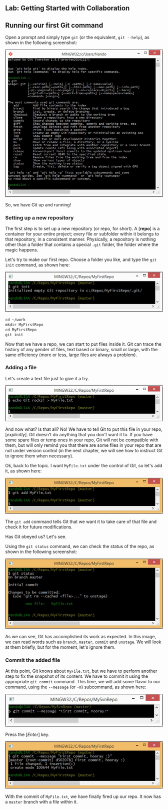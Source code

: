 Lab: Getting Started with Collaboration
---------------------------------------

Running our first Git command
-----------------------------

Open a prompt and simply type `git` (or the equivalent, `git --help`), as shown in the following screenshot:


![](./images/B04149_01_03.jpg)


So, we have Git up and running!

### Setting up a new repository

The first step is to set up a new repository (or
repo, for short). A [**repo**]  is a
container for your entire project; every file or subfolder within it
belongs to that repository, in a consistent manner. Physically, a
repository is nothing other than a folder that contains a special
`.git` folder, the folder where the magic happens.

Let\'s try to make our first repo. Choose a folder you like, and type
the `git init` command, as shown here:


![](./images/B04149_01_04.jpg)

```
cd ~/work
mkdir MyFirstRepo
cd MyFirstRepo
git init
```

Now that we have a repo, we can start to put files
inside it. Git can trace the history of any gender of files, text based
or binary, small or large, with the same efficiency (more or less, large
files are always a problem).

### Adding a file

Let\'s create a text file just to give it a try.


![](./images/B04149_01_06.jpg)


And now what? Is that all? No! We have to tell Git to put this file in
your repo, [*explicitly*]. Git doesn\'t do anything that you
don\'t want it to. If you have some spare files or temp ones in your
repo, Git will not be compatible with them, but will only remind you
that there are some files in your repo that are not under version
control (in the next chapter, we will see how to instruct Git to ignore
them when necessary).

Ok, back to the topic. I want `MyFile.txt` under the control
of Git, so let\'s add it, as shown here:


![](./images/B04149_01_07.jpg)


The `git add` command tells Git that we want it to take care
of that file and check it for future modifications.

Has Git obeyed us? Let\'s see.

Using the `git status` command, we can check the status of the
repo, as shown in the following screenshot:


![](./images/B04149_01_08.jpg)


As we can see, Git has accomplished its work as
expected. In this image, we can read words such as `branch`,
`master`, `commit` and `unstage`. We will
look at them briefly, but for the moment, let\'s ignore them.

### Commit the added file

At this point, Git knows about
`MyFile.txt`, but we have to perform another step to fix the
snapshot of its content. We have to commit it using the appropriate
`git commit` command. This time, we will add some flavor to
our command, using the `--message` (or `-m`)
subcommand, as shown here:


![](./images/B04149_01_09.jpg)


Press the [*Enter*] key.

![](./images/B04149_01_10.jpg)

With the commit of `MyFile.txt`, we have finally fired up our
repo. It now has a `master` branch with a file within it.